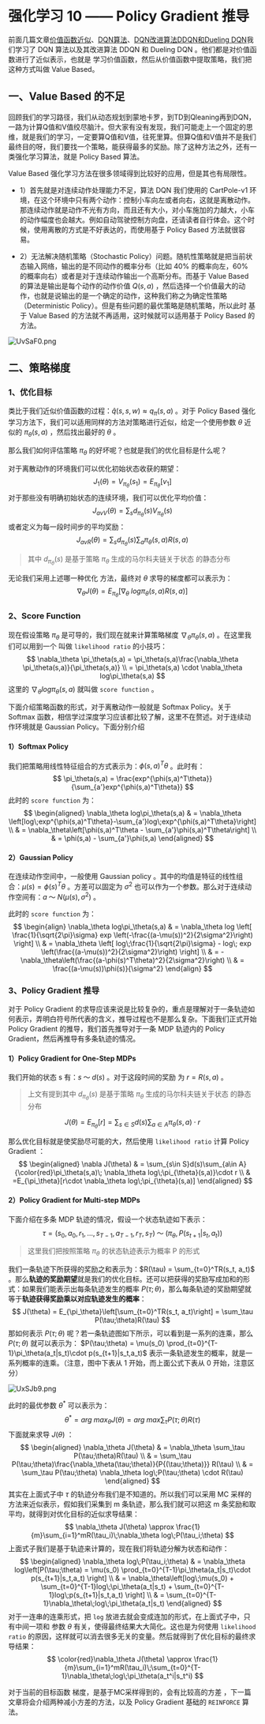 # 强化学习 10 —— Policy Gradient 推导

前面几篇文章[价值函数近似](https://blog.csdn.net/november_chopin/article/details/107911868)、[DQN算法](https://blog.csdn.net/november_chopin/article/details/107912720)、[DQN改进算法DDQN和Dueling DQN](https://blog.csdn.net/november_chopin/article/details/107913317)我们学习了 DQN 算法以及其改进算法 DDQN 和 Dueling DQN 。他们都是对价值函数进行了近似表示，也就是 学习价值函数，然后从价值函数中提取策略，我们把这种方式叫做 Value Based。

## 一、Value Based 的不足

回顾我们的学习路径，我们从动态规划到蒙地卡罗，到TD到Qleaning再到DQN，一路为计算Q值和V值绞尽脑汁。但大家有没有发现，我们可能走上一个固定的思维，就是我们的学习，一定要算Q值和V值，往死里算。但算Q值和V值并不是我们最终目的呀，我们要找一个策略，能获得最多的奖励。除了这种方法之外，还有一类强化学习算法，就是 Policy Based 算法。

Value Based 强化学习方法在很多领域得到比较好的应用，但是其也有局限性。

- 1）首先就是对连续动作处理能力不足，算法 DQN 我们使用的 CartPole-v1 环境，在这个环境中只有两个动作：控制小车向左或者向右，这就是离散动作。那连续动作就是动作不光有方向，而且还有大小，对小车施加的力越大，小车的动作幅度也会越大。例如自动驾驶控制方向盘，还请读者自行体会。这个时候，使用离散的方式是不好表达的，而使用基于 Policy Based 方法就很容易。

- 2）无法解决随机策略（Stochastic Policy）问题。随机性策略就是把当前状态输入网络，输出的是不同动作的概率分布（比如 40% 的概率向左，60% 的概率向右）或者是对于连续动作输出一个高斯分布。而基于 Value Based 的算法是输出是每个动作的动作价值 $Q(s,a)$ ，然后选择一个价值最大的动作，也就是说输出的是一个确定的动作，这种我们称之为确定性策略（Deterministic Policy）。但是有些问题的最优策略是随机策略，所以此时 基于 Value Based 的方法就不再适用，这时候就可以适用基于 Policy Based 的方法。

![UvSaF0.png](https://s1.ax1x.com/2020/07/24/UvSaF0.png)

## 二、策略梯度

### 1、优化目标

类比于我们近似价值函数的过程：$\hat{q}(s, s, w) \approx q_\pi(s, a)$ 。对于 Policy Based 强化学习方法下，我们可以适用同样的方法对策略进行近似，给定一个使用参数 $\theta$ 近似的 $\pi_\theta(s,a)$ ，然后找出最好的 $\theta$ 。

那么我们如何评估策略 $\pi_\theta$ 的好坏呢？也就是我们的优化目标是什么呢？

对于离散动作的环境我们可以优化初始状态收获的期望：
$$
J_1(\theta) = V_{\pi_\theta}(s_1) = E_{\pi_\theta}[v_1]
$$
对于那些没有明确初始状态的连续环境，我们可以优化平均价值：
$$
J_{avV}(\theta) = \sum_sd_{\pi_{\theta}}(s)V_{\pi_\theta}(s)
$$
或者定义为每一段时间步的平均奖励：
$$
J_{avR}(\theta) = \sum_sd_{\pi_\theta}(s)\sum_a\pi_\theta(s,a)R(s,a)
$$

> 其中 $d_{\pi_\theta}(s)$ 是基于策略 $\pi_\theta$ 生成的马尔科夫链关于状态 的静态分布

无论我们采用上述哪一种优化 方法，最终对 $\theta$ 求导的梯度都可以表示为：
$$
\nabla_\theta J(\theta) = E_{\pi_\theta}[\nabla_\theta\;log\pi_\theta(s,a)R(s,a)]
$$

### 2、Score Function

现在假设策略 $\pi_\theta$ 是可导的，我们现在就来计算策略梯度 $\nabla_\theta \pi_\theta(s,a)$ 。在这里我们可以用到一个 叫做 `likelihood ratio` 的小技巧：
$$
\nabla_\theta \pi_\theta(s,a) = \pi_\theta(s,a)\frac{\nabla_\theta \pi_\theta(s,a)}{\pi_\theta(s,a)} \\
= \pi_\theta(s,a) \cdot \nabla_\theta log\pi_\theta(s,a)
$$
这里的 $\nabla_\theta log\pi_\theta(s,a)$ 就叫做 `score function` 。

下面介绍策略函数的形式，对于离散动作一般就是 Softmax Policy。关于 Softmax 函数，相信学过深度学习应该都比较了解，这里不在赘述。对于连续动作环境就是 Gaussian Policy。下面分别介绍

#### 1）Softmax Policy

我们把策略用线性特征组合的方式表示为：$\phi(s,a)^T\theta$ 。此时有：
$$
\pi_\theta(s,a) = \frac{exp^{\phi(s,a)^T\theta}}{\sum_{a'}exp^{\phi(s,a)^T\theta}}
$$
此时的 `score function` 为：
$$
\begin{aligned}
\nabla_\theta log\pi_\theta(s,a) & = \nabla_\theta \left[log\;exp^{\phi(s,a)^T\theta}-\sum_{a'}log\;exp^{\phi(s,a)^T\theta}\right] \\
& = \nabla_\theta\left[\phi(s,a)^T\theta - \sum_{a'}\phi(s,a)^T\theta\right] \\
& = \phi(s,a) - \sum_{a'}\phi(s,a)
\end{aligned}
$$

#### 2）Gaussian Policy

在连续动作空间中，一般使用 Gaussian policy 。其中的均值是特征的线性组合：$\mu(s) = \phi(s)^T\theta$ 。方差可以固定为 $\sigma^2$ 也可以作为一个参数。那么对于连续动作空间有：$a\;～ \;N(\mu(s), \sigma^2)$ 。

此时的 `score function` 为：
$$
\begin{align}
\nabla_\theta log\pi_\theta(s,a) & = \nabla_\theta log \left[ \frac{1}{\sqrt{2\pi}\sigma} exp \left(-\frac{(a-\mu(s))^2}{2\sigma^2}\right) \right] \\
& = \nabla_\theta \left[ log\;\frac{1}{\sqrt{2\pi}\sigma} - log\; exp \left(\frac{(a-\mu(s))^2}{2\sigma^2}\right) \right] \\
& = - \nabla_\theta\left(\frac{(a-\phi(s)^T\theta)^2}{2\sigma^2}\right) \\
& = \frac{(a-\mu(s))\phi(s)}{\sigma^2}
\end{align}
$$

### 3、Policy Gradient 推导

对于 Policy Gradient 的求导应该来说是比较复杂的，重点是理解对于一条轨迹如何表示，弄明白符号所代表的含义，推导过程也不是那么复杂。下面我们正式开始 Policy Gradient 的推导，我们首先推导对于一条 MDP 轨迹内的 Policy Gradient，然后再推导有多条轨迹的情况。

#### 1）Policy Gradient for One-Step MDPs

我们开始的状态 s 有：$s\;～\;d(s)$ 。对于这段时间的奖励 为 $r = R(s,a)$ 。

> 上文有提到其中 $d_{\pi_\theta}(s)$ 是基于策略 $\pi_\theta$ 生成的马尔科夫链关于状态 的静态分布

$$
J(\theta) = E_{\pi_\theta}[r] = \sum_{s\in S}d(s)\sum_{a\in A}\pi_\theta(s,a)\cdot r
$$

那么优化目标就是使奖励尽可能的大，然后使用 `likelihood ratio` 计算 Policy Gradient ：
$$
\begin{aligned}
\nabla J(\theta) & = \sum_{s\in S}d(s)\sum_{a\in A}{\color{red}\pi_\theta(s,a)\; \nabla_\theta log\;\pi_{\theta}(s,a)}\cdot r \\
& =E_{\pi_\theta}[r\cdot \nabla_\theta log\;\pi_{\theta}(s,a)]
\end{aligned}
$$

#### 2）Policy Gradient for Multi-step MDPs

下面介绍在多条 MDP 轨迹的情况，假设一个状态轨迹如下表示：
$$
\tau = (s_0, a_0, r_1,\ldots,s_{T-1}, a_{T-1}, r_T, s_T)\;～\;(\pi_\theta,P(s_{t+1}|s_t, a_t))
$$

> 这里我们把按照策略 $\pi_\theta$ 的状态轨迹表示为概率 P 的形式

我们一条轨迹下所获得的奖励之和表示为：$R(\tau) = \sum_{t=0}^TR(s_t, a_t)$ 。那么**轨迹的奖励期望**就是我们的优化目标。还可以把获得的奖励写成加和的形式：如果我们能表示出每条轨迹发生的概率 $P(\tau;\theta)$，那么每条轨迹的奖励期望就等于**轨迹获得奖励乘以对应轨迹发生的概率**：
$$
J(\theta) = E_{\pi_\theta}\left[\sum_{t=0}^TR(s_t, a_t)\right] = \sum_\tau P(\tau;\theta)R(\tau)
$$
那如何表示 $P(\tau;\theta)$ 呢？若一条轨迹图如下所示，可以看到是一系列的连乘，那么 $P(\tau;\theta)$ 就可以表示为： $P(\tau;\theta) = \mu(s_0) \prod_{t=0}^{T-1}\pi_\theta(a_t|s_t)\cdot p(s_{t+1}|s_t,a_t)$ 表示一条轨迹发生的概率，就是一系列概率的连乘。（注意，图中下表从 1 开始，而上面公式下表从 0 开始，注意区分）

![UxSJb9.png](https://s1.ax1x.com/2020/07/24/UxSJb9.png)

此时的最优参数 $\theta^*$ 可以表示为：
$$
\theta^* = arg\;max_\theta J(\theta) = arg\;max \sum_\tau P(\tau;\theta)R(\tau)
$$
下面就来求导 $J(\theta)$ ：
$$
\begin{aligned}
\nabla_\theta J(\theta) & = \nabla_\theta \sum_\tau P(\tau;\theta)R(\tau) \\
& = \sum_\tau P(\tau;\theta)\frac{\nabla_\theta(\tau;\theta)}{P{(\tau;\theta)}} R(\tau) \\
& = \sum_\tau P(\tau;\theta) \nabla_\theta log\;P(\tau;\theta) \cdot R(\tau)
\end{aligned}
$$
其实在上面式子中 $\tau$ 的轨迹分布我们是不知道的。所以我们可以采用 MC 采样的方法来近似表示，假如我们采集到 m 条轨迹，那么我们就可以把这 m 条奖励和取平均，就得到对优化目标的近似求导结果：
$$
\nabla_\theta J(\theta) \approx \frac{1}{m}\sum_{i=1}^mR(\tau_i)\;\nabla_\theta log\;P(\tau_i;\theta)
$$
上面式子我们是基于轨迹来计算的，现在我们将轨迹分解为状态和动作：
$$
\begin{aligned}
\nabla_\theta log\;P(\tau_i;\theta) & = \nabla_\theta log\left[P(\tau;\theta) = \mu(s_0) \prod_{t=0}^{T-1}\pi_\theta(a_t|s_t)\cdot p(s_{t+1}|s_t,a_t) \right] \\
& = \nabla_\theta\left[log\;\mu(s_0) + \sum_{t=0}^{T-1}log\;\pi_\theta(a_t|s_t) + \sum_{t=0}^{T-1}log\;p(s_{t+1}|s_t,a_t) \right] \\
& = \sum_{t=0}^{T-1}\nabla_\theta\;log\;\pi_\theta(a_t|s_t)
\end{aligned}
$$
对于一连串的连乘形式，把 `log` 放进去就会变成连加的形式，在上面式子中，只有中间一项和 参数 $\theta$ 有关，使得最终结果大大简化。这也是为何使用 `likelihood ratio`  的原因，这样就可以消去很多无关的变量。然后就得到了优化目标的最终求导结果：
$$
\color{red}\nabla_\theta J(\theta) \approx \frac{1}{m}\sum_{i=1}^mR(\tau_i)\;\sum_{t=0}^{T-1}\nabla_\theta\;log\;\pi_\theta(a_t^i|s_t^i)
$$

对于当前的目标函数 梯度，是基于MC采样得到的，会有比较高的方差 ，下一篇文章将会介绍两种减小方差的方法，以及 Policy Gradient 基础的 `REINFORCE` 算法。

